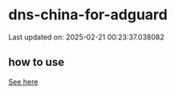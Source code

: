 # dns-china-for-adguard

Last updated on: 2025-02-21 00:23:37.038082

## how to use

[See here](https://github.com/AdguardTeam/AdGuardHome/wiki/Configuration#upstreams-from-file)